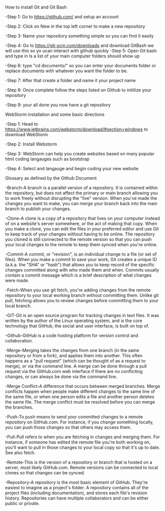 How to install Git and Git Bash

  -Step 1: Go to https://github.com/ and setup an account
  
  -Step 2: Click on New in the top left corner to make a new repository
  
  -Step 3: Name your repository something simple so you can find it easily
  
  -Step 4: Go to https://git-scm.com/downloads and download GitBash we will
    use this so yo ucan interact with github quickly
  -Step 5: Open Git bash and type in ls a list of your main computer folders should show up
  
  -Step 6: type "cd documents/" so you can enter your documents folder or replace documents with
    whatever you want the folder to be.
    
  -Step 7: After that create a folder and name it your project name
  
  -Step 8: Once complete follow the steps listed on Github to initilize your repository
  
  -Step 9: your all done you now have a git repository
 
WebStorm installation and some basic directions
  
  -Step 1: Head to https://www.jetbrains.com/webstorm/download/#section=windows to download WebStorm
  
  -Step 2: Install Webstorm
  
  -Step 3: WebStorm can help you create websites based on many popular html coding langauges such as bootstrap
  
  -Step 4: Select and langauge and begin coding your new website
  
Glossary as defined by the Github Document

  -Branch-A branch is a parallel version of a repository. It is contained within the repository, but does not affect the primary or main branch allowing you to work freely without disrupting the "live" version. When you've made the changes you want to make, you can merge your branch back into the main branch to publish your changes.

  -Clone-A clone is a copy of a repository that lives on your computer instead of on a website's server somewhere, or the act of making that copy. When you make a clone, you can edit the files in your preferred editor and use Git to keep track of your changes without having to be online. The repository you cloned is still connected to the remote version so that you can push your local changes to the remote to keep them synced when you're online.

  -Commit-A commit, or "revision", is an individual change to a file (or set of files). When you make a commit to save your work, Git creates a unique ID (a.k.a. the "SHA" or "hash") that allows you to keep record of the specific changes committed along with who made them and when. Commits usually contain a commit message which is a brief description of what changes were made.

  -Fetch-When you use git fetch, you're adding changes from the remote repository to your local working branch without committing them. Unlike git pull, fetching allows you to review changes before committing them to your local branch.

  -GIT-Git is an open source program for tracking changes in text files. It was written by the author of the Linux operating system, and is the core technology that GitHub, the social and user interface, is built on top of.
 
  -Github-GitHub is a code hosting platform for version control and collaboration.

  -Merge-Merging takes the changes from one branch (in the same repository or from a fork), and applies them into another. This often happens as a "pull request" (which can be thought of as a request to merge), or via the command line. A merge can be done through a pull request via the GitHub.com web interface if there are no conflicting changes, or can always be done via the command line.

  -Merge Conflict-A difference that occurs between merged branches. Merge conflicts happen when people make different changes to the same line of the same file, or when one person edits a file and another person deletes the same file. The merge conflict must be resolved before you can merge the branches.

  -Push-To push means to send your committed changes to a remote repository on GitHub.com. For instance, if you change something locally, you can push those changes so that others may access them.

  -Pull-Pull refers to when you are fetching in changes and merging them. For instance, if someone has edited the remote file you're both working on, you'll want to pull in those changes to your local copy so that it's up to date. See also fetch.

  -Remote-This is the version of a repository or branch that is hosted on a server, most likely GitHub.com. Remote versions can be connected to local clones so that changes can be synced.

  -Repository-A repository is the most basic element of GitHub. They're easiest to imagine as a project's folder. A repository contains all of the project files (including documentation), and stores each file's revision history. Repositories can have multiple collaborators and can be either public or private.


  
  
